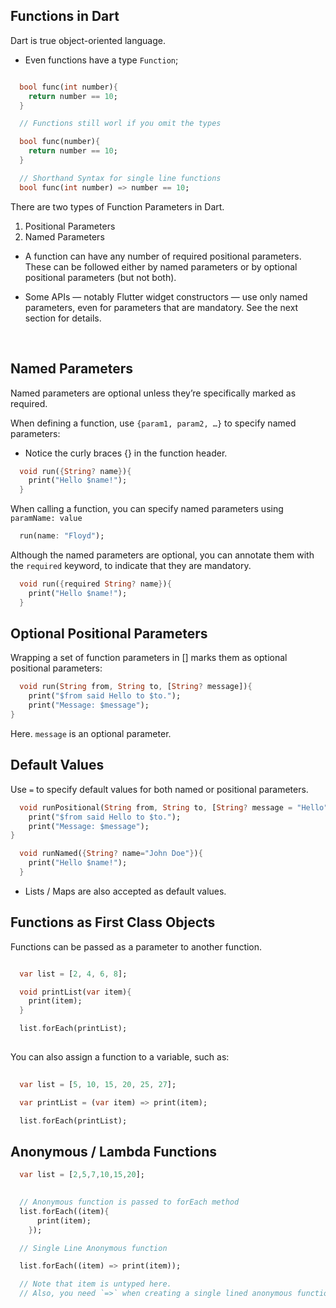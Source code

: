 ## Functions in Dart
Dart is true object-oriented language.

- Even functions have a type `Function`;

```dart

  bool func(int number){
    return number == 10;
  }

  // Functions still worl if you omit the types

  bool func(number){
    return number == 10;
  }

  // Shorthand Syntax for single line functions
  bool func(int number) => number == 10;

```

There are two types of Function Parameters in Dart. 

1. Positional Parameters 
2. Named Parameters

- A function can have any number of required positional parameters. These can be followed either by named parameters or by optional positional parameters (but not both).

- Some APIs — notably Flutter widget constructors — use only named parameters, even for parameters that are mandatory. See the next section for details.

<br/>

## Named Parameters

Named parameters are optional unless they’re specifically marked as required.

When defining a function, use `{param1, param2, …}` to specify named parameters:

- Notice the curly braces {} in the function header.

```dart 
  void run({String? name}){
    print("Hello $name!");
  } 
```

When calling a function, you can specify named parameters using `paramName: value`

```dart
  run(name: "Floyd");
```

Although the named parameters are optional, you can annotate them with the `required` keyword, to indicate that they are mandatory.

```dart
  void run({required String? name}){
    print("Hello $name!");
  }
```
## Optional Positional Parameters

Wrapping a set of function parameters in [] marks them as optional positional parameters:

```dart
  void run(String from, String to, [String? message]){
    print("$from said Hello to $to.");
    print("Message: $message");
}
```

Here. `message` is an optional parameter.

## Default Values

Use `=` to specify default values for both named or positional parameters.


```dart
  void runPositional(String from, String to, [String? message = "Hello"]){
    print("$from said Hello to $to.");
    print("Message: $message");
}
```

```dart
  void runNamed({String? name="John Doe"}){
    print("Hello $name!");
  }
```

- Lists / Maps are also accepted as default values. 

## Functions as First Class Objects

Functions can be passed as a parameter to another function. 

```dart

  var list = [2, 4, 6, 8];

  void printList(var item){
    print(item);
  }

  list.forEach(printList);
  
```

You can also assign a function to a variable, such as: 

```dart
  
  var list = [5, 10, 15, 20, 25, 27];

  var printList = (var item) => print(item);

  list.forEach(printList);

```

## Anonymous / Lambda Functions

```dart
  var list = [2,5,7,10,15,20];

  
  // Anonymous function is passed to forEach method
  list.forEach((item){
      print(item);
    });

  // Single Line Anonymous function

  list.forEach((item) => print(item));

  // Note that item is untyped here.
  // Also, you need `=>` when creating a single lined anonymous function
```

